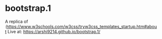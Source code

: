 # bootstrap.1
A replica of :https://www.w3schools.com/w3css/tryw3css_templates_startup.htm#about
Live at:  https://arshi9214.github.io/bootstrap.1/
